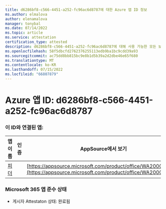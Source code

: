 ```yaml
---
title: d6286bf8-c566-4451-a252-fc96ac6d8787에 대한 Azure 앱 ID 정보
ms.author: elmalova
author: elenamalova
manager: tonybal
ms.date: 07/14/2022
ms.topic: article
ms.service: attestation
certification_type: attested
description: d6286bf8-c566-4451-a252-fc96ac6d8787에 대해 사용 가능한 모든 보안 및 규정 준수 정보입니다.
ms.openlocfilehash: 58f5dbcfd2762376255113edb9ba1bc9cdd39a93
ms.sourcegitcommit: ac75dd8bb815bc9e8b1d5b39a2d2dbe46e65f680
ms.translationtype: MT
ms.contentlocale: ko-KR
ms.lasthandoff: 07/15/2022
ms.locfileid: "66807879"
---
```

# <a name="azure-app-id-d6286bf8-c566-4451-a252-fc96ac6d8787"></a>Azure 앱 ID: d6286bf8-c566-4451-a252-fc96ac6d8787


### <a name="apps-associated-with-this-id"></a>이 ID와 연결된 앱:
| **앱 이름** | **인증** | **AppSource에서 보기** |
|--------------|---------------|-----------------------|
| [피더](../forward/WA200004254.md) |  | [https://appsource.microsoft.com/product/office/WA200004254](https://appsource.microsoft.com/product/office/WA200004254) |

### <a name="microsoft-365-app-compliance-status"></a>Microsoft 365 앱 준수 상태
- 게시자 Attestaton 상태: 완료됨

